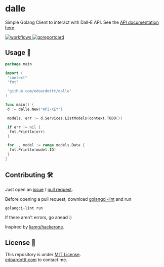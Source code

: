 # dalle

Simple Golang Client to interact with Dall-E API. See the [API documentation here](https://beta.openai.com/docs/api-reference).

<a href="https://github.com/edoardottt/dalle/actions">
    <img src="https://github.com/edoardottt/dalle/actions/workflows/go.yml/badge.svg" alt="workflows" />
</a>
<a href="https://goreportcard.com/report/github.com/edoardottt/dalle">
    <img src="https://goreportcard.com/badge/github.com/edoardottt/dalle" alt="goreportcard" />
</a>

Usage 🚀
-------

```Go
package main

import (
 "context"
 "fmt"

 "github.com/edoardottt/dalle"
)

func main() {
 d := dalle.New("API-KEY")

 models, err := d.Services.ListModels(context.TODO())

 if err != nil {
  fmt.Println(err)
 }

 for _, model := range models.Data {
  fmt.Println(model.ID)
 }
}

```

Contributing 🛠
-------

Just open an [issue](https://github.com/edoardottt/dalle/issues) / [pull request](https://github.com/edoardottt/dalle/pulls).

Before opening a pull request, download [golangci-lint](https://golangci-lint.run/usage/install/) and run

```bash
golangci-lint run
```

If there aren't errors, go ahead :)

Inspired by [liamg/hackerone](https://github.com/liamg/hackerone).

License 📝
-------

This repository is under [MIT License](https://github.com/edoardottt/dalle/blob/main/LICENSE).  
[edoardottt.com](https://edoardottt.com) to contact me.
